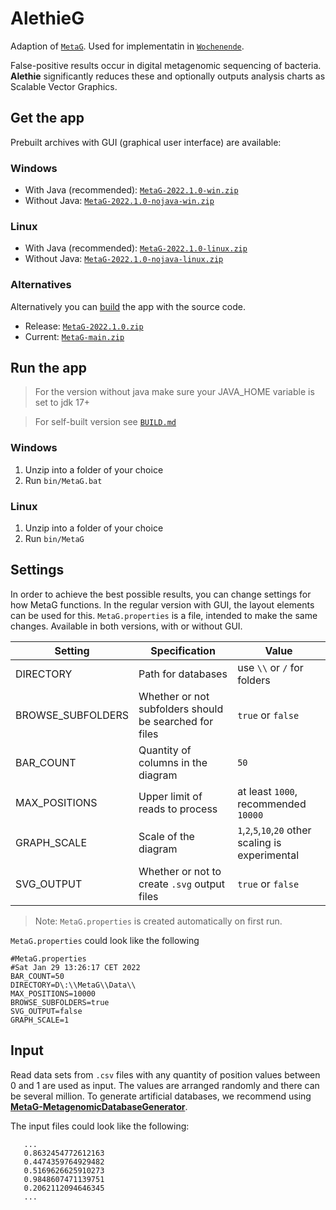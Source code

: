 # AlethieG
Adaption of [`MetaG`](https://github.com/dluxe0/MetaG). Used for implementatin in [`Wochenende`](https://github.com/JannoPeilert/WochenendeMetaG).

False-positive results occur in digital metagenomic sequencing of bacteria. **Alethie** significantly reduces these and optionally outputs analysis charts as Scalable Vector Graphics.

## Get the app

Prebuilt archives with GUI (graphical user interface) are available:

### Windows

- With Java (recommended): [`MetaG-2022.1.0-win.zip`](https://github.com/dluxe0/MetaG/releases/download/2022.1.0/MetaG-2022.1.0-win.zip)
- Without Java: [`MetaG-2022.1.0-nojava-win.zip`](https://github.com/dluxe0/MetaG/releases/download/2022.1.0/MetaG-2022.1.0-nojava-win.zip)

### Linux

- With Java (recommended): [`MetaG-2022.1.0-linux.zip`](https://github.com/dluxe0/MetaG/releases/download/2022.1.0/MetaG-2022.1.0-linux.zip)
- Without Java: [`MetaG-2022.1.0-nojava-linux.zip`](https://github.com/dluxe0/MetaG/releases/download/2022.1.0/MetaG-2022.1.0-nojava-linux.zip)

### Alternatives

Alternatively you can [build](BUILD.md) the app with the source code.
- Release: [`MetaG-2022.1.0.zip`](https://github.com/dluxe0/MetaG/archive/refs/tags/2022.1.0.zip)
- Current: [`MetaG-main.zip`](https://github.com/dluxe0/MetaG/archive/refs/heads/main.zip)

## Run the app

> For the version without java make sure your JAVA_HOME variable is set to jdk 17+

> For self-built version see [`BUILD.md`](BUILD.md)

### Windows

1. Unzip into a folder of your choice
2. Run `bin/MetaG.bat`

### Linux

1. Unzip into a folder of your choice
2. Run `bin/MetaG`

## Settings

In order to achieve the best possible results, you can change settings for how MetaG functions. In the regular version with GUI, the layout elements can be used for this. `MetaG.properties` is a file, intended to make the same changes. Available in both versions, with or without GUI.

| Setting           | Specification                                          | Value                                               |
|-------------------|--------------------------------------------------------|-----------------------------------------------------|
| DIRECTORY         | Path for databases                                     | use `\\` or `/` for folders                         |
| BROWSE_SUBFOLDERS | Whether or not subfolders should be searched for files | `true` or `false`                                   |
| BAR_COUNT         | Quantity of columns in the diagram                     | `50`                                                |
| MAX_POSITIONS     | Upper limit of reads to process                        | at least `1000`, recommended `10000`                |
| GRAPH_SCALE       | Scale of the diagram                                   | `1`,`2`,`5`,`10`,`20` other scaling is experimental |
| SVG_OUTPUT        | Whether or not to create `.svg` output files           | `true` or `false`                                   |

> Note: `MetaG.properties` is created automatically on first run.

`MetaG.properties` could look like the following

    #MetaG.properties
    #Sat Jan 29 13:26:17 CET 2022
    BAR_COUNT=50
    DIRECTORY=D\:\\MetaG\\Data\\
    MAX_POSITIONS=10000
    BROWSE_SUBFOLDERS=true
    SVG_OUTPUT=false
    GRAPH_SCALE=1

## Input

Read data sets from `.csv` files with any quantity of position values between 0 and 1 are used as input. The values are arranged randomly and there can be several million. To generate artificial databases, we recommend using [**MetaG-MetagenomicDatabaseGenerator**](https://github.com/dluxe0/MetaG-MetagenomicDatabaseGenerator).

The input files could look like the following:

       ...
       0.8632454772612163
       0.4474359764929482
       0.5169626625910273
       0.9848607471139751
       0.2062112094646345
       ...

